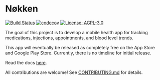# Nøkken
[![Build Status](https://github.com/charlottecroce/nokken/actions/workflows/code_quality.yml/badge.svg?branch=main)](https://github.com/charlottecroce/nokken/actions)
[![codecov](https://codecov.io/gh/charlottecroce/nokken/graph/badge.svg?token=DTHAJGX6X9)](https://codecov.io/gh/charlottecroce/nokken)
[![License: AGPL-3.0](https://img.shields.io/badge/license-AGPLv3-purple.svg)](LICENSE)

The goal of this project is to develop a mobile health app for tracking medications, injections, appointments, and blood level trends.

This app will eventually be released as completely free on the App Store and Google Play Store. Currently, there is no timeline for initial release.

Read the docs [here](docs/wiki/README.md).

All contributions are welcome! See [CONTRIBUTING.md](CONTRIBUTING.md) for details.

